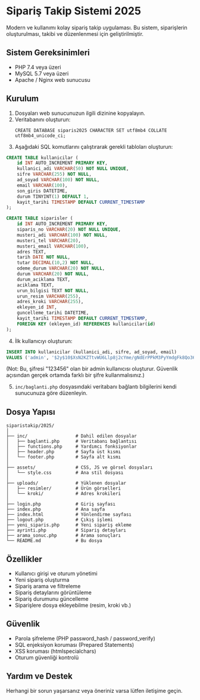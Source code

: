 # Sipariş Takip Sistemi 2025

Modern ve kullanımı kolay sipariş takip uygulaması. Bu sistem, siparişlerin oluşturulması, takibi ve düzenlenmesi için geliştirilmiştir.

## Sistem Gereksinimleri

- PHP 7.4 veya üzeri
- MySQL 5.7 veya üzeri
- Apache / Nginx web sunucusu

## Kurulum

1. Dosyaları web sunucunuzun ilgili dizinine kopyalayın.
2. Veritabanını oluşturun: 
   ```
   CREATE DATABASE siparis2025 CHARACTER SET utf8mb4 COLLATE utf8mb4_unicode_ci;
   ```
3. Aşağıdaki SQL komutlarını çalıştırarak gerekli tabloları oluşturun:

```sql
CREATE TABLE kullanicilar (
    id INT AUTO_INCREMENT PRIMARY KEY,
    kullanici_adi VARCHAR(50) NOT NULL UNIQUE,
    sifre VARCHAR(255) NOT NULL,
    ad_soyad VARCHAR(100) NOT NULL,
    email VARCHAR(100),
    son_giris DATETIME,
    durum TINYINT(1) DEFAULT 1,
    kayit_tarihi TIMESTAMP DEFAULT CURRENT_TIMESTAMP
);

CREATE TABLE siparisler (
    id INT AUTO_INCREMENT PRIMARY KEY,
    siparis_no VARCHAR(20) NOT NULL UNIQUE,
    musteri_adi VARCHAR(100) NOT NULL,
    musteri_tel VARCHAR(20),
    musteri_email VARCHAR(100),
    adres TEXT,
    tarih DATE NOT NULL,
    tutar DECIMAL(10,2) NOT NULL,
    odeme_durum VARCHAR(20) NOT NULL,
    durum VARCHAR(20) NOT NULL,
    durum_aciklama TEXT,
    aciklama TEXT,
    urun_bilgisi TEXT NOT NULL,
    urun_resim VARCHAR(255),
    adres_kroki VARCHAR(255),
    ekleyen_id INT,
    guncelleme_tarihi DATETIME,
    kayit_tarihi TIMESTAMP DEFAULT CURRENT_TIMESTAMP,
    FOREIGN KEY (ekleyen_id) REFERENCES kullanicilar(id)
);
```

4. İlk kullanıcıyı oluşturun:

```sql
INSERT INTO kullanicilar (kullanici_adi, sifre, ad_soyad, email) 
VALUES ('admin', '$2y$10$XsN2KZTtvWU6Llp8j2cYme/gNdErPPkM3PyYmdgFk8Qo36BVDHGCa', 'Sistem Yöneticisi', 'admin@example.com');
```

(Not: Bu, şifresi "123456" olan bir admin kullanıcısı oluşturur. Güvenlik açısından gerçek ortamda farklı bir şifre kullanmalısınız.)

5. `inc/baglanti.php` dosyasındaki veritabanı bağlantı bilgilerini kendi sunucunuza göre düzenleyin.

## Dosya Yapısı

```
siparistakip/2025/
│
├── inc/                  # Dahil edilen dosyalar
│   ├── baglanti.php      # Veritabanı bağlantısı
│   ├── functions.php     # Yardımcı fonksiyonlar
│   ├── header.php        # Sayfa üst kısmı
│   └── footer.php        # Sayfa alt kısmı
│
├── assets/               # CSS, JS ve görsel dosyaları
│   └── style.css         # Ana stil dosyası
│
├── uploads/              # Yüklenen dosyalar
│   ├── resimler/         # Ürün görselleri
│   └── kroki/            # Adres krokileri
│
├── login.php             # Giriş sayfası
├── index.php             # Ana sayfa
├── index.html            # Yönlendirme sayfası
├── logout.php            # Çıkış işlemi
├── yeni_siparis.php      # Yeni sipariş ekleme
├── ayrinti.php           # Sipariş detayları
├── arama_sonuc.php       # Arama sonuçları
└── README.md             # Bu dosya
```

## Özellikler

- Kullanıcı girişi ve oturum yönetimi
- Yeni sipariş oluşturma
- Sipariş arama ve filtreleme
- Sipariş detaylarını görüntüleme
- Sipariş durumunu güncelleme
- Siparişlere dosya ekleyebilme (resim, kroki vb.)

## Güvenlik

- Parola şifreleme (PHP password_hash / password_verify)
- SQL enjeksiyon koruması (Prepared Statements)
- XSS koruması (htmlspecialchars)
- Oturum güvenliği kontrolü

## Yardım ve Destek

Herhangi bir sorun yaşarsanız veya öneriniz varsa lütfen iletişime geçin. 
